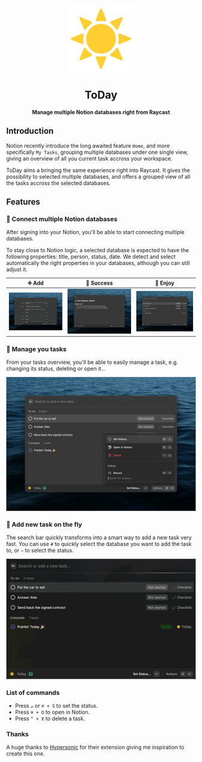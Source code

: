 <p align="center">
<img width=180 src="./metadata/logo.png">
</p>

<h1 align="center">ToDay</h1>

<h4 align="center">
Manage multiple Notion databases right from Raycast
</h4>

## Introduction

Notion recently introduce the long awaited feature `Home`, and more specifically `My Tasks`, grouping multiple databases under one single view, giving an overview of all you current task accross your workspace.

ToDay aims a bringing the same experience right into Raycast. It gives the possibility to selected multiple databases, and offers a grouped view of all the tasks accross the selected databases.

## Features

### 🔌 Connect multiple Notion databases

After signing into your Notion, you'll be able to start connecting multiple databases.

To stay close to Notion logic, a selected database is expected to have the following properties: title, person, status, date. We detect and select automatically the right properties in your databases, although you can still adjust it.

| ➕ Add                                       | 👏 Success                         | 🎉 Enjoy                               |
| -------------------------------------------- | ---------------------------------- | -------------------------------------- |
| ![Add database](./metadata/add_database.png) | ![Success](./metadata/success.png) | ![Main View](./metadata/main_view.png) |

### 🍱 Manage you tasks

From your tasks overview, you'll be able to easily manage a task, e.g. changing its status, deleting or open it...

![Manage task](./metadata/manage_task.png)

### 🚀 Add new task on the fly

The search bar quickly transforms into a smart way to add a new task very fast. You can use `#` to quickly select the database you want to add the task to, or `~` to select the status.

![Add task](./metadata/add_task.gif)

### List of commands

- Press `↵` or `⌘ + S` to set the status.
- Press `⌘ + O` to open in Notion.
- Press `^ + X` to delete a task.

### Thanks

A huge thanks to [Hypersonic](https://github.com/raycast/extensions/tree/main/extensions/hypersonic) for their extension giving me inspiration to create this one.

